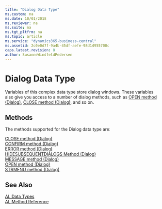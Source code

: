 ```yaml
---
title: "Dialog Data Type"
ms.custom: na
ms.date: 10/01/2018
ms.reviewer: na
ms.suite: na
ms.tgt_pltfrm: na
ms.topic: article
ms.service: "dynamics365-business-central"
ms.assetid: 2c0e0d7f-9a4b-45df-aefe-98d14955700c
caps.latest.revision: 8
author: SusanneWindfeldPedersen
---
```

# Dialog Data Type
Variables of this complex data type store dialog windows. These variables also give you access to a number of dialog methods, such as [OPEN method (Dialog)](../methods/devenv-open-method-dialog.md), [CLOSE method (Dialog)](../methods/devenv-close-method-dialog.md), and so on.  
  
## Methods  
The methods supported for the Dialog data type are:

[CLOSE method (Dialog)](../methods/devenv-close-method-dialog.md)  
[CONFIRM method (Dialog)](../methods/devenv-confirm-method-dialog.md)  
[ERROR method (Dialog)](../methods/devenv-error-method-dialog.md)  
[HIDESUBSEQUENTDIALOGS Method (Dialog)](../methods/devenv-hidesubsequentdialogs-method-dialog.md)  
[MESSAGE method (Dialog)](../methods/devenv-message-method-dialog.md)  
[OPEN method (Dialog)](../methods/devenv-open-method-dialog.md)  
[STRMENU method (Dialog)](../methods/devenv-strmenu-method-dialog.md)  

<!--[UPDATE method (Dialog)](../articles/devenv-methods-not-supported/devenv-update-method-dialog.md) --> 

## See Also
[AL Data Types](devenv-al-data-types.md)  
[AL Method Reference](../methods/devenv-al-method-reference.md)  